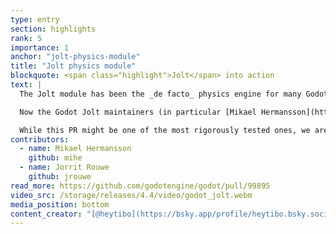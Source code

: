 ```yaml
---
type: entry
section: highlights
rank: 5
importance: 1
anchor: "jolt-physics-module"
title: "Jolt physics module"
blockquote: <span class="highlight">Jolt</span> into action
text: |
  The Jolt module has been the _de facto_ physics engine for many Godot developers since its inception in late 2022, so it only made sense to promote it to an official addon for more users to find. [Jolt](https://github.com/jrouwe/JoltPhysics) itself is actually a standalone open source physics engine by [Jorrit Rouwe](https://github.com/jrouwe), Lead Game Tech Programmer at Guerrilla Games, who helped immensely with the Godot bindings.

  Now the Godot Jolt maintainers (in particular [Mikael Hermansson](https://github.com/mihe) who has kept the plugin stable since the beginning) have taken it one step further: integrating the module into the engine directly. A process that ended up requiring over 500 files and 115 thousand lines of code!

  While this PR might be one of the most rigorously tested ones, we are eagerly awaiting your feedback (and [GitHub issues](https://github.com/godotengine/godot/issues)) to eventually be able to drop the "experimental" label on this addition. Until then, you have to enable this alternative to Godot Physics in the project settings. Before you do, make sure to check if your interests/use-cases are properly supported in the documentation.
contributors:
  - name: Mikael Hermansson
    github: mihe
  - name: Jorrit Rouwe
    github: jrouwe
read_more: https://github.com/godotengine/godot/pull/99895
video_src: /storage/releases/4.4/video/godot_jolt.webm
media_position: bottom
content_creator: "[@heytibo](https://bsky.app/profile/heytibo.bsky.social)"
---
```

